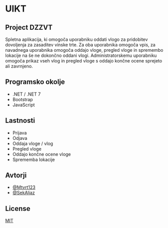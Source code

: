 # UIKT

## Project DZZVT

Spletna aplikacija, ki omogoča uporabniku oddati vlogo za pridobitev dovoljenja za zasaditev vinske trte. Za oba uporabnika omogoča vpis, za navadnega uporabnika omogoča oddajo vloge, pregled vloge in spremembo lokacije na še ne dokončno oddani vlogi. Administratorskemu uporabniku omogoča prikaz vseh vlog in pregled vloge s oddajo končne ocene sprejeto ali zavrnjeno.
## Programsko okolje

* .NET / .NET 7
* Bootstrap
* JavaScript

## Lastnosti

- Prijava
- Odjava
- Oddaja vloge / vlog
- Pregled vloge
- Oddajo končne ocene vloge
- Sprememba lokacije


## Avtorji

- [@Mtvrt123](https://github.com/Mtvrt123)
- [@SekAljaz](https://github.com/SekAljaz)


## License

[MIT](https://choosealicense.com/licenses/mit/)

